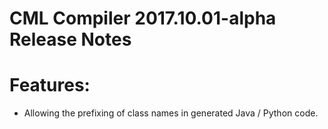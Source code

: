 # CML Compiler 2017.10.01-alpha Release Notes

# Features:

- Allowing the prefixing of class names in generated Java / Python code.
